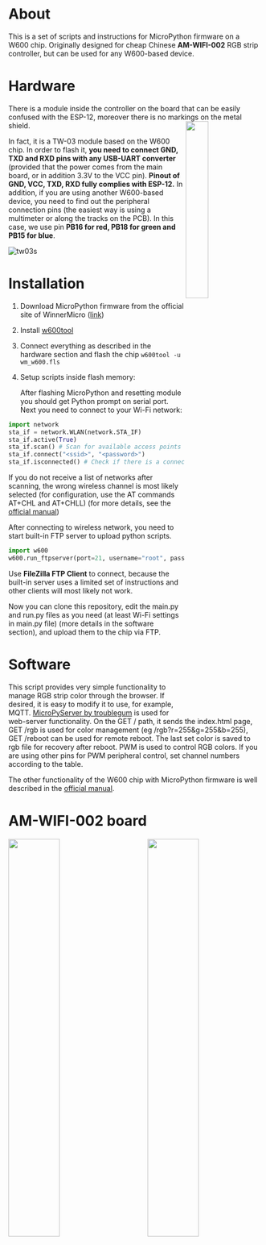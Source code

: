 # About

This is a set of scripts and instructions for MicroPython firmware on a W600 chip. Originally designed for cheap Chinese **AM-WIFI-002** RGB strip controller, but can be used for any W600-based device.

# Hardware

There is a module inside the controller on the board that can be easily confused with the ESP-12, moreover there is no markings on the metal shield.
<img align="right" src="https://user-images.githubusercontent.com/22223120/101246339-54b93280-371b-11eb-973b-725bcce2d94a.jpg" width="30%">

In fact, it is a TW-03 module based on the W600 chip. In order to flash it, **you need to connect GND, TXD and RXD pins with any USB-UART converter** (provided that the power comes from the main board, or in addition 3.3V to the VCC pin). **Pinout of GND, VCC, TXD, RXD fully complies with ESP-12.**
In addition, if you are using another W600-based device, you need to find out the peripheral connection pins (the easiest way is using a multimeter or along the tracks on the PCB). In this case, we use pin **PB16 for red, PB18 for green and PB15 for blue**.

![tw03s](https://user-images.githubusercontent.com/22223120/101246451-13755280-371c-11eb-8b52-cd3cfec66663.jpg)


# Installation

1. Download MicroPython firmware from the official site of WinnerMicro ([link](http://www.winnermicro.com/upload/1/editor/1568709203932.zip "firmware"))
2. Install [w600tool](https://github.com/vshymanskyy/w600tool "w600tool")
3. Connect everything as described in the hardware section and flash the chip
	`w600tool -u wm_w600.fls`
4.  Setup scripts inside flash memory:

	After flashing MicroPython and resetting module you should get Python prompt on serial port. Next you need to connect to your Wi-Fi network:
	
```python
import network
sta_if = network.WLAN(network.STA_IF)
sta_if.active(True)
sta_if.scan() # Scan for available access points
sta_if.connect("<ssid>", "<password>")
sta_if.isconnected() # Check if there is a connection
```
If you do not receive a list of networks after scanning, the wrong wireless channel is most likely selected (for configuration, use the AT commands AT+CHL and AT+CHLL) (for more details, see the [official manual](http://www.winnermicro.com/en/upload/1/editor/1559640551866.pdf "official manual"))

After connecting to wireless network, you need to start built-in FTP server to upload python scripts.
```python
import w600
w600.run_ftpserver(port=21, username="root", password="root")
```
Use **FileZilla FTP Client** to connect, because the built-in server uses a limited set of instructions and other clients will most likely not work.

Now you can clone this repository, edit the main.py and run.py files as you need (at least Wi-Fi settings in main.py file) (more details in the software section), and upload them to the chip via FTP.

# Software

This script provides very simple functionality to manage RGB strip color through the browser. If desired, it is easy to modify it to use, for example, MQTT.
[MicroPyServer by troublegum](https://github.com/troublegum/micropyserver "MicroPyServer by troublegum") is used for web-server functionality. On the GET / path, it sends the index.html page, GET /rgb is used for color management (eg /rgb?r=255&g=255&b=255), GET /reboot can be used for remote reboot. The last set color is saved to rgb file for recovery after reboot.
PWM is used to control RGB colors. If you are using other pins for PWM peripheral control, set channel numbers according to the table.

The other functionality of the W600 chip with MicroPython firmware is well described in the [official manual](http://www.winnermicro.com/en/upload/1/editor/1573450100546.pdf "official manual").

# AM-WIFI-002 board

<img align="left" src="https://user-images.githubusercontent.com/22223120/101246535-a8784b80-371c-11eb-8d20-c838469b1f55.jpg" width="45%">
<img align="right" src="https://user-images.githubusercontent.com/22223120/101246536-a910e200-371c-11eb-9e50-7f6678396237.jpg" width="45%">

